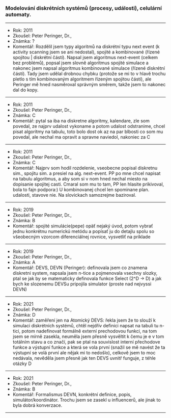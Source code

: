 ### Modelování diskrétních systémů (procesy, události), celulární automaty.

----------------------------------------

- Rok: 2011
- Zkoušel: Peter Peringer, Dr.,
- Známka: ?
- Komentář: Rozdělil jsem typy algoritmů na diskrétní typu next event (k activity scanning jsem se ani nedostal), spojité a kombinované (řízené spojitou | diskrétní částí). Napsal jsem algoritmus next-event (celkem bez problémů), popsal jsem slovně algoritmus spojité simulace a nakonec jsem napsal algoritmus kombinované simulace (řízené diskrétní částí). Tady jsem udělal drobnou chybku (protože se mi to v hlavě trochu pletlo s tím kombinovaným algoritmem řízeným spojitou částí), ale Peringer mě hned nasměroval správným směrem, takže jsem to nakonec dal do kopy.

----------------------------------------

- Rok: 2011
- Zkoušel: Peter Peringer, Dr.,
- Známka: C
- Komentář: pytal sa iba na diskretne algoritmy, kalendare, zle som povedal, ze najprv udalost vykoname a potom udalost odstranime, chcel pisat algoritmy na tabulu, toto bolo dost ok az na par blbosti co som mu povedal, ale nechal ma opravit a spravne naviedol, nakoniec za C

----------------------------------------

- Rok: 2011
- Zkoušel: Peter Peringer, Dr.,
- Známka: C
- Komentář: Najprv som hodil rozdelenie, vseobecne popisal diskretnu sim., spojitu sim. a presiel na alg. next-event. PP po mne chcel napisat na tabulu algoritmus, a aby som si v nom hned nechal miesto na dopisanie spojitej casti. Cmaral som mu to tam, PP len hlasite prikivoval, bola to fajn podpora:) U kombinovanej chcel len spominane plan. udalosti, stavove nie. Na slovickach samozrejme baziroval.

----------------------------------------

- Rok: 2019
- Zkoušel: Peter Peringer, Dr.,
- Známka: B
- Komentář: spojité simulácie(pepe) opäť nejaký úvod, potom vybrať jednu konkrétnu numerickú metódu a popísať ju do detajlu spolu so všeobecným vzorcom diferenciálnej rovnice, vysvetliť na príklade

----------------------------------------

- Rok: 2019
- Zkoušel: Peter Peringer, Dr.,
- Známka: A
- Komentář: DEVS, DEVN (Peringer): definovala jsem co znamena diskretni system, napsala jsem n-tice a pojmenovala vsechny slozky, ptal se jak by se matematicky definovala funkce Select (2^D -> D) a jak bych ke slozenemu DEVSu pripojila simulator (proste nad nejvyssi DEVN)

----------------------------------------

- Rok: 2021
- Zkoušel: Peter Peringer, Dr.,
- Známka: D
- Komentář: zaměření jen na Atomický DEVS: řekla jsem že to slouží k simulaci diskrétních systémů, chtěl nejdřív definici napsat na tabuli tu n-tici, potom nadefinovat formálně externí prechodovou funkci, na tom jsem se mírně zasekla, neuměla jsem přesně vysvěltit k čemu je e v tom totálním stavu a co značí, pak se ptal na souvislost interní přechodove funkce a výstupní funkce a která se vola první (snažil se mě navést že ta výstupní se volá první ale nějak mi to nedošlo), celkově jsem to moc nedávala, nevěděla jsem přesně jak ten DEVS uvnitř funguje, z téhle otázky D

----------------------------------------

- Rok: 2021
- Zkoušel: Peter Peringer, Dr.,
- Známka: B
- Komentář: Formalismus DEVN, konkrétní definice, popis, simulátor/koordinátor. Trochu jsem se zasekl u influencerů, ale jinak to byla dobrá konverzace.

----------------------------------------
